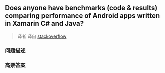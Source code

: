 ## Does anyone have benchmarks (code & results) comparing performance of Android apps written in Xamarin C# and Java?

> 译者 译自 [stackoverflow](http://stackoverflow.com/questions/17134522/does-anyone-have-benchmarks-code-results-comparing-performance-of-android-ap) 

### 问题描述 

### 高票答案 

